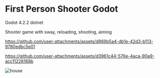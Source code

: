# First Person Shooter Godot
Godot 4.2.2 dotnet

Shooter game with sway, reloading, shooting, aiming

https://github.com/user-attachments/assets/d969b5a4-db1e-42d3-b113-9780edbc5e01



https://github.com/user-attachments/assets/d3961c44-576e-4aca-90a9-acc11228168b

![house](https://github.com/user-attachments/assets/8f9b709c-d63c-43c1-a339-b0725f3c7e1e)
